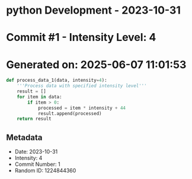 ﻿# python Development - 2023-10-31
# Commit #1 - Intensity Level: 4
# Generated on: 2025-06-07 11:01:53
```python
def process_data_1(data, intensity=4):
    '''Process data with specified intensity level'''
    result = []
    for item in data:
        if item > 0:
            processed = item * intensity + 44
            result.append(processed)
    return result
```
## Metadata
- Date: 2023-10-31
- Intensity: 4
- Commit Number: 1
- Random ID: 1224844360
